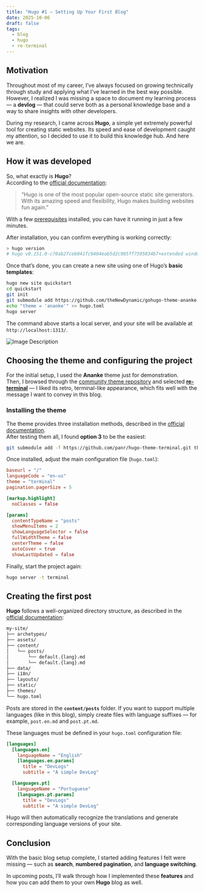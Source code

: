 ```yaml
---
title: "Hugo #1 — Setting Up Your First Blog"
date: 2025-10-06
draft: false
tags:
  - blog
  - hugo
  - re-terminal
---
```

## Motivation

Throughout most of my career, I’ve always focused on growing technically through study and applying what I’ve learned in the best way possible.  
However, I realized I was missing a space to document my learning process — a **devlog** — that could serve both as a personal knowledge base and a way to share insights with other developers.

During my research, I came across **Hugo**, a simple yet extremely powerful tool for creating static websites. Its speed and ease of development caught my attention, so I decided to use it to build this knowledge hub. And here we are.
## How it was developed

So, what exactly is **Hugo**?  
According to the [official documentation](https://themes.gohugo.io/):

> “Hugo is one of the most popular open-source static site generators. With its amazing speed and flexibility, Hugo makes building websites fun again.”

With a few [prerequisites](https://gohugo.io/getting-started/quick-start/#prerequisites) installed, you can have it running in just a few minutes.

After installation, you can confirm everything is working correctly:

```bash
> hugo version
# hugo v0.151.0-c70ab27ceb841fc9404eab5d2c985ff7595034b7+extended windows/amd64 BuildDate=2025-10-02T13:30:36Z VendorInfo=gohugoio
```

Once that’s done, you can create a new site using one of Hugo’s **basic templates**:

```bash
hugo new site quickstart
cd quickstart
git init
git submodule add https://github.com/theNewDynamic/gohugo-theme-ananke.git themes/ananke
echo "theme = 'ananke'" >> hugo.toml
hugo server
```

The command above starts a local server, and your site will be available at `http://localhost:1313/`.

![Image Description](/devlogs/images/Pasted-image-20251006203921.png)
## Choosing the theme and configuring the project

For the initial setup, I used the **Ananke** theme just for demonstration.  
Then, I browsed through the [community theme repository](https://themes.gohugo.io/tags/blog/) and selected [**re-terminal**](https://github.com/panr/hugo-theme-terminal) — I liked its retro, terminal-like appearance, which fits well with the message I want to convey in this blog.
### Installing the theme

The theme provides three installation methods, described in the [official documentation](https://github.com/panr/hugo-theme-terminal?tab=readme-ov-file#how-to-start).  
After testing them all, I found **option 3** to be the easiest:

```bash
git submodule add -f https://github.com/panr/hugo-theme-terminal.git themes/terminal
```

Once installed, adjust the main configuration file (`hugo.toml`):

```toml
baseurl = "/"
languageCode = "en-us"
theme = "terminal"
pagination.pagerSize = 5

[markup.highlight]
  noClasses = false

[params]
  contentTypeName = "posts"
  showMenuItems = 2
  showLanguageSelector = false
  fullWidthTheme = false
  centerTheme = false
  autoCover = true
  showLastUpdated = false
```

Finally, start the project again:

```bash
hugo server -t terminal
```

## Creating the first post

**Hugo** follows a well-organized directory structure, as described in the [official documentation](https://gohugo.io/getting-started/directory-structure/):

```txt
my-site/
├── archetypes/
├── assets/
├── content/
│   └── posts/
│       └── default.{lang}.md
│       └── default.{lang}.md
├── data/
├── i18n/
├── layouts/
├── static/
├── themes/
└── hugo.toml
```

Posts are stored in the **`content/posts`** folder. If you want to support multiple languages (like in this blog), simply create files with language suffixes — for example, `post.en.md` and `post.pt.md`.  

These languages must be defined in your `hugo.toml` configuration file:

```toml
[languages]
  [languages.en]
    languageName = "English"
    [languages.en.params]
      title = "DevLogs"
      subtitle = "A simple DevLog"

  [languages.pt]
    languageName = "Portuguese"
    [languages.pt.params]
      title = "DevLogs"
      subtitle = "A simple DevLog"
```

Hugo will then automatically recognize the translations and generate corresponding language versions of your site.
## Conclusion

With the basic blog setup complete, I started adding features I felt were missing — such as **search**, **numbered pagination**, and **language switching**.  

In upcoming posts, I’ll walk through how I implemented these **features** and how you can add them to your own **Hugo** blog as well.